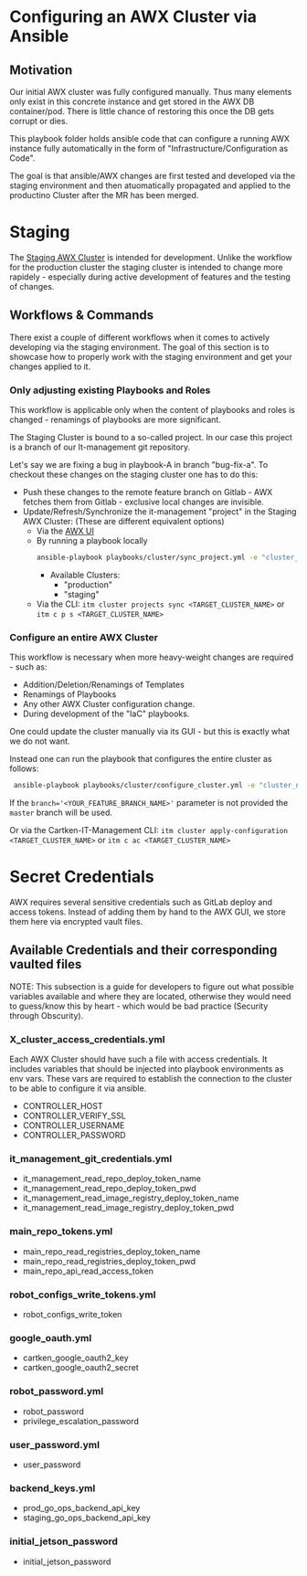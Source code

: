 # Configuring an AWX Cluster via Ansible

## Motivation

Our initial AWX cluster was fully configured manually.
Thus many elements only exist in this concrete instance and get stored in the AWX DB container/pod.
There is little chance of restoring this once the DB gets corrupt or dies.

This playbook folder holds ansible code that can configure a running AWX instance fully automatically in the form of "Infrastructure/Configuration as Code".

The goal is that ansible/AWX changes are first tested and developed via the staging environment and then atuomatically propagated and applied to the productino Cluster after the MR has been merged.

# Staging
The [Staging AWX Cluster](https://staging-infrastructure.cartken.com) is intended for development.
Unlike the workflow for the production cluster the staging cluster is intended to change more rapidely - especially during active development of features and the testing of changes.

## Workflows & Commands

There exist a couple of different workflows when it comes to actively developing via the staging environment.
The goal of this section is to showcase how to properly work with the staging environment and get your changes applied to it.

### Only adjusting existing Playbooks and Roles
This workflow is applicable only when the content of playbooks and roles is changed - renamings of playbooks are more significant.

The Staging Cluster is bound to a so-called project.
In our case this project is a branch of our It-management git repository.

Let's say we are fixing a bug in playbook-A in branch "bug-fix-a".
To checkout these changes on the staging cluster one has to do this:
- Push these changes to the remote feature branch on Gitlab - AWX fetches them from Gitlab - exclusive local changes are invisible.
- Update/Refresh/Synchronize the it-management "project" in the Staging AWX Cluster: (These are different equivalent options)
    - Via the [AWX UI](https://staging-infrastructure.cartken.com/#/projects)
    - By running a playbook locally
        ```bash
        ansible-playbook playbooks/cluster/sync_project.yml -e "cluster_name=<TARGET_CLUSTER_NAME> branch='<YOUR_FEATURE_BRANCH_NAME>'" --ask-vault-pass
        ```
        - Available Clusters:
            - "production"
            - "staging"
    - Via the CLI: `itm cluster projects sync <TARGET_CLUSTER_NAME>` or `itm c p s <TARGET_CLUSTER_NAME>`

### Configure an entire AWX Cluster

This workflow is necessary when more heavy-weight changes are required - such as:
- Addition/Deletion/Renamings of Templates
- Renamings of Playbooks
- Any other AWX Cluster configuration change.
- During development of the "IaC" playbooks.

One could update the cluster manually via its GUI - but this is exactly what we do not want.

Instead one can run the playbook that configures the entire cluster as follows:
```bash
 ansible-playbook playbooks/cluster/configure_cluster.yml -e "cluster_name=<TARGET_CLUSTER_NAME> branch='<YOUR_FEATURE_BRANCH_NAME>'" --ask-vault-pass
```
If the `branch='<YOUR_FEATURE_BRANCH_NAME>'` parameter is not provided the `master` branch will be used.

Or via the Cartken-IT-Management CLI: `itm cluster apply-configuration <TARGET_CLUSTER_NAME>` or `itm c ac <TARGET_CLUSTER_NAME>`

# Secret Credentials

AWX requires several sensitive credentials such as GitLab deploy and access tokens.
Instead of adding them by hand to the AWX GUI, we store them here via encrypted vault files.

## Available Credentials and their corresponding vaulted files
NOTE: This subsection is a guide for developers to figure out what possible variables available and where they are located, otherwise they would need to guess/know this by heart - which would be bad practice (Security through Obscurity).

### X_cluster_access_credentials.yml
Each AWX Cluster should have such a file with access credentials.
It includes variables that should be injected into playbook environments as env vars.
These vars are required to establish the connection to the cluster to be able to configure it via ansible.

- CONTROLLER_HOST
- CONTROLLER_VERIFY_SSL
- CONTROLLER_USERNAME
- CONTROLLER_PASSWORD

### it_management_git_credentials.yml
- it_management_read_repo_deploy_token_name
- it_management_read_repo_deploy_token_pwd
- it_management_read_image_registry_deploy_token_name
- it_management_read_image_registry_deploy_token_pwd

### main_repo_tokens.yml
- main_repo_read_registries_deploy_token_name
- main_repo_read_registries_deploy_token_pwd
- main_repo_api_read_access_token

### robot_configs_write_tokens.yml
- robot_configs_write_token

### google_oauth.yml
- cartken_google_oauth2_key
- cartken_google_oauth2_secret

### robot_password.yml
- robot_password
- privilege_escalation_password

### user_password.yml
- user_password

### backend_keys.yml
- prod_go_ops_backend_api_key
- staging_go_ops_backend_api_key

### initial_jetson_password
- initial_jetson_password

